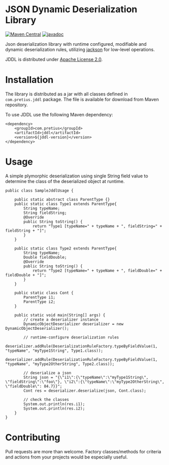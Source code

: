 # JSON Dynamic Deserialization Library

[![Maven Central](https://img.shields.io/maven-central/v/com.pretius/jddl.svg?label=Maven%20Central)](https://search.maven.org/search?q=g:%22com.pretius%22%20AND%20a:%22jddl%22)
[![javadoc](https://javadoc.io/badge2/com.pretius/jddl/javadoc.svg)](https://javadoc.io/doc/com.pretius/jddl)

Json deserialization library with runtime configured, modifiable and dynamic deserialization rules, utilizing [jackson](https://github.com/FasterXML/jackson) for low-level operations.

JDDL is distributed under [Apache License 2.0](https://www.apache.org/licenses/LICENSE-2.0).

# Installation

The library is distributed as a jar with all classes defined in `com.pretius.jddl` package. The file is available for download from Maven repository.

To use JDDL use the following Maven dependency:

```
<dependency>
    <groupId>com.pretius</groupId>
    <artifactId>jddl</artifactId>
    <version>${jddl-version}</version>
</dependency>
```

# Usage

A simple plymorphic deserialization using single String field value to determine the class of the deserialized object at runtime.

```
public class SampleJddlUsage {
    
    public static abstract class ParentType {}
    public static class Type1 extends ParentType{
        String typeName;
        String fieldString;
        @Override
        public String toString() {
            return "Type1 [typeName=" + typeName + ", fieldString=" + fieldString + "]";
        }
    }
    
    public static class Type2 extends ParentType{
        String typeName;
        Double fieldDouble;
        @Override
        public String toString() {
            return "Type2 [typeName=" + typeName + ", fieldDouble=" + fieldDouble + "]";
        }
    }
    
    public static class Cont {
        ParentType i1;
        ParentType i2;
    }
    
    public static void main(String[] args) {
        // create a deserializer instance
        DynamicObjectDeserializer deserializer = new DynamicObjectDeserializer();
        
        // runtime-configure deserialization rules
        deserializer.addRule(DeserializationRuleFactory.typeByFieldValue(1, "typeName", "myType1String", Type1.class));
        deserializer.addRule(DeserializationRuleFactory.typeByFieldValue(1, "typeName", "myType2OtherString", Type2.class));

        // deserialize a json
        String json = "{\"i1\":{\"typeName\":\"myType1String\", \"fieldString\":\"foo\"}, \"i2\":{\"typeName\":\"myType2OtherString\", \"fieldDouble\": 84.7}}";
        Cont res = deserializer.deserialize(json, Cont.class);

        // check the classes
        System.out.println(res.i1);
        System.out.println(res.i2);
    }
}
```

# Contributing

Pull requests are more than welcome. Factory classes/methods for criteria and actions from your projects would be especially useful.
